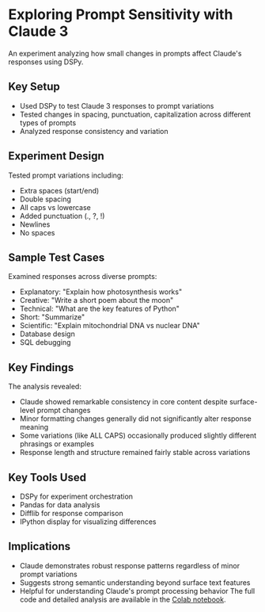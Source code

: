 # Exploring Prompt Sensitivity with Claude 3
An experiment analyzing how small changes in prompts affect Claude's responses using DSPy.
## Key Setup
- Used DSPy to test Claude 3 responses to prompt variations
- Tested changes in spacing, punctuation, capitalization across different types of prompts
- Analyzed response consistency and variation
## Experiment Design
Tested prompt variations including:
- Extra spaces (start/end)
- Double spacing
- All caps vs lowercase
- Added punctuation (., ?, !)
- Newlines
- No spaces
## Sample Test Cases
Examined responses across diverse prompts:
- Explanatory: "Explain how photosynthesis works"
- Creative: "Write a short poem about the moon"
- Technical: "What are the key features of Python"
- Short: "Summarize"
- Scientific: "Explain mitochondrial DNA vs nuclear DNA"
- Database design
- SQL debugging
## Key Findings
The analysis revealed:
- Claude showed remarkable consistency in core content despite surface-level prompt changes
- Minor formatting changes generally did not significantly alter response meaning
- Some variations (like ALL CAPS) occasionally produced slightly different phrasings or examples
- Response length and structure remained fairly stable across variations
## Key Tools Used
- DSPy for experiment orchestration
- Pandas for data analysis
- Difflib for response comparison
- IPython display for visualizing differences
## Implications
- Claude demonstrates robust response patterns regardless of minor prompt variations
- Suggests strong semantic understanding beyond surface text features
- Helpful for understanding Claude's prompt processing behavior
The full code and detailed analysis are available in the [Colab notebook](https://colab.research.google.com/github/wesslen/llm-experiments/blob/main/notebooks/prompt_sensitivity/claude.ipynb).
